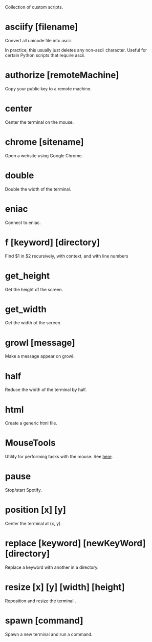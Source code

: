 
Collection of custom scripts. 

# asciify [filename]

Convert all unicode file into ascii.

In practice, this usually just deletes any non-ascii character. Useful for certain Python scripts that require ascii.

# authorize [remoteMachine]

Copy your public key to a remote machine.

# center

Center the terminal on the mouse.

# chrome [sitename]

Open a website using Google Chrome.

# double

Double the width of the terminal.

# eniac

Connect to eniac.

# f [keyword] [directory]

Find $1 in $2 recursively, with context, and with line numbers

# get_height

Get the height of the screen.

# get_width

Get the width of the screen.

# growl [message]

Make a message appear on growl.

# half

Reduce the width of the terminal by half.

# html

Create a generic html file.

# MouseTools

Utility for performing tasks with the mouse. See [here](http://www.hamsoftengineering.com/codeSharing/MouseTools/MouseTools.html).

# pause

Stop/start Spotify.

# position [x] [y]

Center the terminal at (x, y).

# replace [keyword] [newKeyWord] [directory]

Replace a keyword with another in a directory.

# resize [x] [y] [width] [height]

Reposition and resize the terminal .

# spawn [command]

Spawn a new terminal and run a command.
